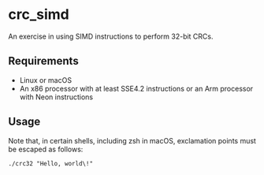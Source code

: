 # crc_simd
An exercise in using SIMD instructions to perform 32-bit CRCs.

## Requirements
- Linux or macOS
- An x86 processor with at least SSE4.2 instructions or an Arm processor with Neon instructions

## Usage
Note that, in certain shells, including zsh in macOS,
exclamation points must be escaped as follows:
```
./crc32 "Hello, world\!"
```
